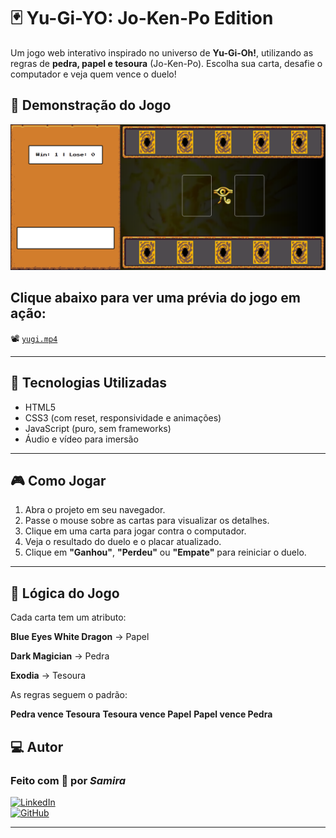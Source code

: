 # 🃏 Yu-Gi-YO: Jo-Ken-Po Edition

Um jogo web interativo inspirado no universo de **Yu-Gi-Oh!**, utilizando as regras de **pedra, papel e tesoura** (Jo-Ken-Po). Escolha sua carta, desafie o computador e veja quem vence o duelo!

## 🎥 Demonstração do Jogo

![Texto alternativo](./yu.png)


## Clique abaixo para ver uma prévia do jogo em ação:

📽️ [`yugi.mp4`](./src//Yu-Gi-YO%20Jo-ken-po%20Edition%20-%20Google%20Chrome%202025-07-01%2009-52-58.mp4)

---

## 🚀 Tecnologias Utilizadas

- HTML5
- CSS3 (com reset, responsividade e animações)
- JavaScript (puro, sem frameworks)
- Áudio e vídeo para imersão

---

## 🎮 Como Jogar

1. Abra o projeto em seu navegador.
2. Passe o mouse sobre as cartas para visualizar os detalhes.
3. Clique em uma carta para jogar contra o computador.
4. Veja o resultado do duelo e o placar atualizado.
5. Clique em **"Ganhou"**, **"Perdeu"** ou **"Empate"** para reiniciar o duelo.

---
## 🧠 Lógica do Jogo
Cada carta tem um atributo:

__Blue Eyes White Dragon__ → Papel

__Dark Magician__ → Pedra

__Exodia__ → Tesoura

As regras seguem o padrão:

__Pedra vence Tesoura__
__Tesoura vence Papel__
**Papel vence Pedra**



## 💻 Autor

### Feito com 💙 por **_Samira_**  
[![LinkedIn](https://img.shields.io/badge/LinkedIn-000?style=for-the-badge&logo=linkedin&logoColor=0E76A8)](https://www.linkedin.com/in/samira-santos-92364911a/)  
[![GitHub](https://img.shields.io/badge/GitHub-000?style=for-the-badge&logo=github&logoColor=white)](https://github.com/samirasfonseca)

---